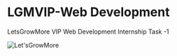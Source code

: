 # LGMVIP-Web Development

LetsGrowMore VIP Web Development Internship Task -1


![Let'sGrowMore](https://user-images.githubusercontent.com/103566665/218325309-57dd86e9-4e18-46db-b1eb-375f00b80fe7.png)
